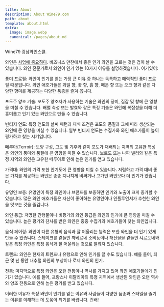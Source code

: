 ```yaml
---
title: About
description: About Wine79.com
path: about
template: about.html
extra:
  image: image.webp
  canonical: /pages/about.md
---
```


Wine79 강남와인스쿨. 

와인은 [사업에 중요하다](@/pages/school.md). 비즈니스 만찬에서 좋은 인기 와인을 고르는 것은 겁이 날 수 있습니다. 와인 전문가로서 와인이 인기 있는 10가지 이유를 설명하겠습니다. 여기있어:

풍미 프로필: 와인이 인기를 얻는 가장 큰 이유 중 하나는 독특하고 매력적인 풍미 프로필 때문입니다. 와인 애호가들은 과일 향, 꽃 향, 흙 향, 매운 향 또는 오크 향과 같은 다양한 향미를 제공하는 다양한 품종을 즐겨 봅니다.

포도주 양조 기술: 포도주 양조자가 사용하는 기술은 와인의 풍미, 질감 및 향에 큰 영향을 미칠 수 있습니다. 배럴 숙성 또는 발효와 같은 특정 기술은 와인에 복잡성을 더해 더 흥미롭고 인기 있는 와인으로 만들 수 있습니다.

빈티지 연도: 특정 연도의 날씨 패턴과 재배 조건은 포도의 품질과 그에 따라 생산되는 와인에 큰 영향을 미칠 수 있습니다. 일부 빈티지 연도는 수집가와 와인 애호가들이 높이 평가하고 찾는 시기입니다.

떼루아(Terroir): 토양 구성, 고도 및 기후와 같이 포도가 재배되는 지역의 고유한 특성은 와인의 풍미와 품질에 큰 영향을 미칠 수 있습니다. 보르도 또는 나파 밸리와 같은 특정 지역의 와인은 고유한 떼루아로 인해 높은 인기를 얻고 있습니다.

가격대: 와인의 가격 또한 인기도에 큰 영향을 미칠 수 있습니다. 저렴하고 가격 대비 좋은 가치를 제공하는 와인은 종종 지나치게 비싸거나 고가인 와인보다 더 인기가 있습니다.

유명인 보증: 유명인이 특정 와인이나 브랜드를 보증하면 인기와 노출이 크게 증가할 수 있습니다. 많은 와인 애호가들은 자신이 좋아하는 유명인이나 인플루언서가 추천한 와인을 맛보는 것을 즐깁니다.

와인 등급: 저명한 간행물이나 비평가의 와인 등급은 와인의 인기에 큰 영향을 미칠 수 있습니다. 높은 평가와 찬사를 받은 와인은 종종 수집가와 애호가들이 찾는 와인입니다.

음식 페어링: 와인이 다른 유형의 음식과 잘 어울리는 능력은 또한 와인을 더 인기 있게 만들 수 있습니다. 스테이크를 곁들인 까베르네 소비뇽이나 해산물을 곁들인 샤르도네와 같은 특정 와인은 특정 음식과 잘 어울리는 것으로 알려져 있습니다.

트렌드: 와인은 현재의 트렌드나 유행으로 인해 인기를 끌 수도 있습니다. 예를 들어, 최근 몇 년 동안 내추럴 와인의 부상이나 로제 와인의 인기.

전통: 마지막으로 특정 와인은 오랜 전통이나 역사를 가지고 있어 와인 애호가들에게 인기가 있습니다. 예를 들어, 프랑스나 이탈리아의 특정 지역에서 생산된 와인은 오랜 역사와 양조 전통으로 인해 높은 평가를 받고 있습니다.

이러한 이유가 특정 와인이 인기를 얻는 이유와 사람들이 다양한 품종과 스타일을 즐기는 이유를 이해하는 데 도움이 되기를 바랍니다. 건배!